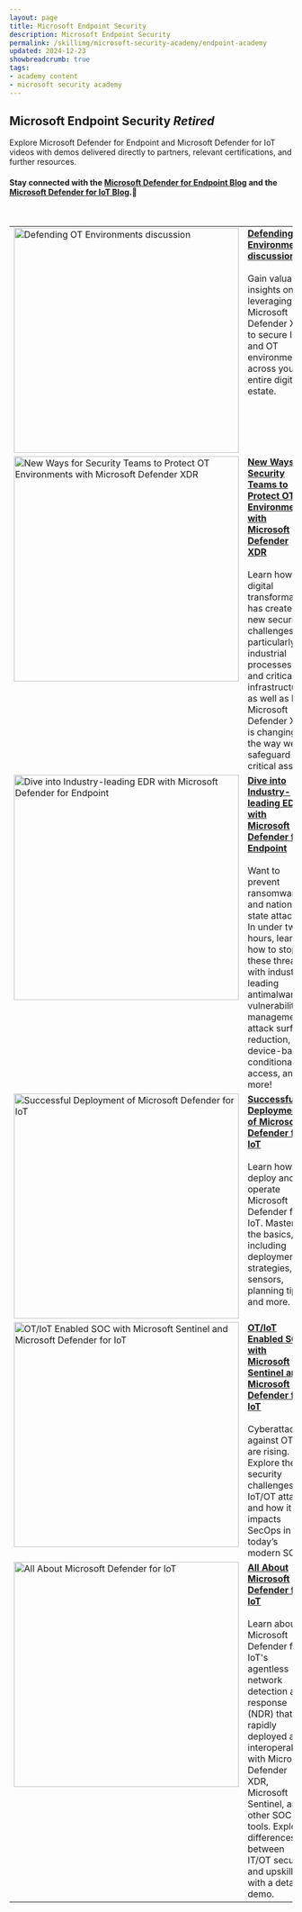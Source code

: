 ```yaml
---
layout: page
title: Microsoft Endpoint Security
description: Microsoft Endpoint Security
permalink: /skilling/microsoft-security-academy/endpoint-academy
updated: 2024-12-23
showbreadcrumb: true
tags: 
- academy content
- microsoft security academy
---
```


## Microsoft Endpoint Security ***Retired***
Explore Microsoft Defender for Endpoint and Microsoft Defender for IoT videos with demos delivered directly to partners, relevant certifications, and further resources.

#### Stay connected with the [Microsoft Defender for Endpoint Blog](https://techcommunity.microsoft.com/t5/microsoft-defender-for-endpoint/bg-p/MicrosoftDefenderATPBlog) and the [Microsoft Defender for IoT Blog](https://techcommunity.microsoft.com/t5/microsoft-defender-for-iot-blog/bg-p/MicrosoftDefenderIoTBlog).🔗


<div>&nbsp;</div>


<table>
  <tr style="vertical-align:top">
    <td><a href="https://youtu.be//CxiCWP9H__U"><img src="https://img.youtube.com/vi/CxiCWP9H__U/maxresdefault.jpg" alt="Defending OT Environments discussion" width="400" height="400"></a></td>
    <td><a href="https://youtu.be/CxiCWP9H__U"><b>Defending OT Environments discussion</b></a><br><br>Gain valuable insights on leveraging Microsoft Defender XDR to secure IT and OT environments across your entire digital estate.</td>
  </tr>
  <tr style="vertical-align:top">
    <td><a href="https://youtu.be/D8RUKcimCzE"><img src="https://img.youtube.com/vi/D8RUKcimCzE/maxresdefault.jpg" alt="New Ways for Security Teams to Protect OT Environments with Microsoft Defender XDR" width="400" height="400"></a></td>
    <td><a href="https://youtu.be/D8RUKcimCzE"><b>New Ways for Security Teams to Protect OT Environments with Microsoft Defender XDR</b></a><br><br>Learn how digital transformation has created new security challenges, particularly in industrial processes and critical infrastructure, as well as how Microsoft Defender XDR is changing the way we safeguard critical assets.</td>
  </tr>
  <tr style="vertical-align:top">
    <td><a href="https://youtu.be/PfLww62IeyE"><img src="https://img.youtube.com/vi/PfLww62IeyE/maxresdefault.jpg" alt="Dive into Industry-leading EDR with Microsoft Defender for Endpoint" width="400" height="400"></a></td>
    <td><a href="https://youtu.be/PfLww62IeyE"><b>Dive into Industry-leading EDR with Microsoft Defender for Endpoint</b></a><br><br>Want to prevent ransomware and nation-state attacks? In under two hours, learn how to stop these threats with industry-leading antimalware, vulnerability management, attack surface reduction, device-based conditional access, and more!</td>
  </tr>
  <tr style="vertical-align:top">
    <td><a href="https://youtu.be/iwEAHiN6BOI"><img src="https://img.youtube.com/vi/iwEAHiN6BOI/maxresdefault.jpg" alt="Successful Deployment of Microsoft Defender for IoT" width="400" height="400"></a></td>
    <td><a href="https://youtu.be/iwEAHiN6BOI"><b>Successful Deployment of Microsoft Defender for IoT</b></a><br><br>Learn how to deploy and operate Microsoft Defender for IoT. Master the basics, including deployment strategies, IoT sensors, planning tips, and more.</td>
  </tr>
  <tr style="vertical-align:top">
    <td><a href="https://youtu.be/1wBIO2g7vcM"><img src="https://img.youtube.com/vi/1wBIO2g7vcM/maxresdefault.jpg" alt="OT/IoT Enabled SOC with Microsoft Sentinel and Microsoft Defender for IoT" width="400" height="400"></a></td>
    <td><a href="https://youtu.be/1wBIO2g7vcM"><b>OT/IoT Enabled SOC with Microsoft Sentinel and Microsoft Defender for IoT</b></a><br><br>Cyberattacks against OT/IoT are rising. Explore the security challenges of IoT/OT attacks and how it impacts SecOps in today’s modern SOC.</td>
 </tr>
  <tr style="vertical-align:top">
    <td><a href="https://youtu.be/-j9qj-JfN98"><img src="https://img.youtube.com/vi/-j9qj-JfN98/maxresdefault.jpg" alt="All About Microsoft Defender for IoT" width="400" height="400"></a></td>
    <td><a href="https://youtu.be/-j9qj-JfN98"><b>All About Microsoft Defender for IoT</b></a><br><br>Learn about Microsoft Defender for IoT's agentless network detection and response (NDR) that is rapidly deployed and interoperable with Microsoft Defender XDR, Microsoft Sentinel, and other SOC tools. Explore differences between IT/OT security and upskill with a detailed demo.</td>
  </tr>